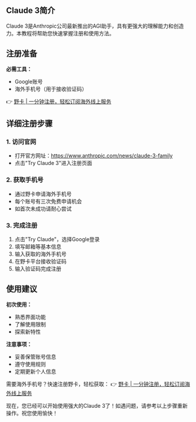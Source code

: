 ## Claude 3简介

Claude 3是Anthropic公司最新推出的AGI助手，具有更强大的理解能力和创造力。本教程将帮助您快速掌握注册和使用方法。

## 注册准备

**必需工具：**
- Google账号
- 海外手机号（用于接收验证码）

👉 [野卡 | 一分钟注册，轻松订阅海外线上服务](https://bit.ly/bewildcard)

## 详细注册步骤

### 1. 访问官网
- 打开官方网址：https://www.anthropic.com/news/claude-3-family
- 点击"Try Claude 3"进入注册页面

### 2. 获取手机号
- 通过野卡申请海外手机号
- 每个账号有三次免费申请机会
- 如首次未成功请耐心尝试

### 3. 完成注册
1. 点击"Try Claude"，选择Google登录
2. 填写邮箱等基本信息
3. 输入获取的海外手机号
4. 在野卡平台接收验证码
5. 输入验证码完成注册

## 使用建议

**初次使用：**
- 熟悉界面功能
- 了解使用限制
- 探索新特性

**注意事项：**
- 妥善保管账号信息
- 遵守使用规则
- 定期更新个人信息

需要海外手机号？快速注册野卡，轻松获取：
👉 [野卡 | 一分钟注册，轻松订阅海外线上服务](https://bit.ly/bewildcard)

现在，您已经可以开始使用强大的Claude 3了！如遇问题，请参考以上步骤重新操作。祝您使用愉快！